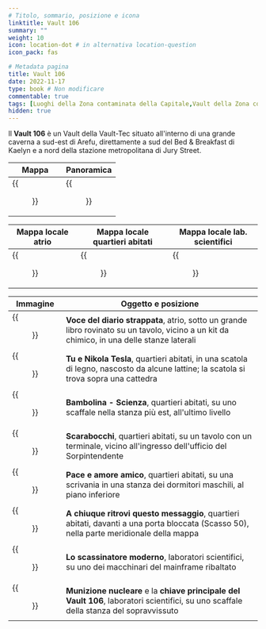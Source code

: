 ```yaml
---
# Titolo, sommario, posizione e icona
linktitle: Vault 106
summary: ""
weight: 10
icon: location-dot # in alternativa location-question
icon_pack: fas

# Metadata pagina
title: Vault 106
date: 2022-11-17
type: book # Non modificare
commentable: true
tags: [Luoghi della Zona contaminata della Capitale,Vault della Zona contaminata della Capitale] 
hidden: true
---
```



<div class="fo3">


Il **Vault 106** è un Vault della Vault-Tec situato all'interno di una grande caverna a sud-est di Arefu, direttamente a sud del Bed & Breakfast di Kaelyn e a nord della stazione metropolitana di Jury Street.

| Mappa                                 | Panoramica                                 |
| ------------------------------------- | ------------------------------------------ |
| {{<figure src="fo3/Vault_106_loc.webp">}} | {{<figure src="fo3/Vault_106_exterior.webp">}} |

| Mappa locale atrio                             | Mappa locale quartieri abitati                        | Mappa locale lab. scientifici                      |
| ---------------------------------------------- | ----------------------------------------------------- | -------------------------------------------------- |
| {{<figure src="fo3/Vault_106_entrance_map.webp">}} | {{<figure src="fo3/Vault_106_living_quarters_map.webp">}} | {{<figure src="fo3/Vault_106_science_labs_loc.webp">}} |


| Immagine                                               | Oggetto e posizione                                                                                                                         |
| ------------------------------------------------------ | ------------------------------------------------------------------------------------------------------------------------------------------- |
| {{<figure src="fo3/Torn_out_journal_entry.webp">}}         | **Voce del diario strappata**, atrio, sotto un grande libro rovinato su un tavolo, vicino a un kit da chimico, in una delle stanze laterali |
| {{<figure src="fo3/Nikola_Tesla_and_You_Vault_106.webp">}} | **Tu e Nikola Tesla**, quartieri abitati, in una scatola di legno, nascosto da alcune lattine; la scatola si trova sopra una cattedra       |
| {{<figure src="fo3/Vault106_Science_bobblehead.webp">}}    | **Bambolina - Scienza**, quartieri abitati,  su uno scaffale nella stanza più est, all'ultimo livello                                       |
| {{<figure src="fo3/Scribbles.webp">}}                      | **Scarabocchi**, quartieri abitati, su un tavolo con un terminale, vicino all'ingresso dell'ufficio del Sorpintendente                      |
| {{<figure src="fo3/Feel_the_love_man.webp">}}              | **Pace e amore amico**, quartieri abitati, su una scrivania in una stanza dei dormitori maschili, al piano inferiore                        |
| {{<figure src="fo3/To_anyone_who_gets_this.webp">}}        | **A chiuque ritrovi questo messaggio**, quartieri abitati, davanti a una porta bloccata (Scasso 50), nella parte meridionale della mappa    |
| {{<figure src="fo3/FO3_TT_Vault_106.webp">}}               | **Lo scassinatore moderno**, laboratori scientifici, su uno dei macchinari del mainframe ribaltato                                          |
| {{<figure src="fo3/FO3_Vault_106_mini_nuke.webp">}}        | **Munizione nucleare** e la **chiave principale del Vault 106**, laboratori scientifici, su uno scaffale della stanza del sopravvissuto     |

</div>